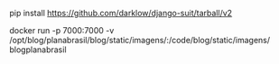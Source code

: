 pip install https://github.com/darklow/django-suit/tarball/v2


docker run  -p 7000:7000 -v /opt/blog/planabrasil/blog/static/imagens/:/code/blog/static/imagens/ blogplanabrasil

